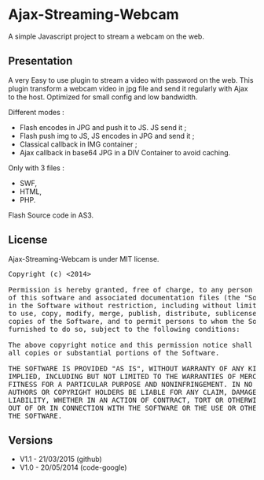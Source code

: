 Ajax-Streaming-Webcam
=====================

A simple Javascript project to stream a webcam on the web.

Presentation
------------

A very Easy to use plugin to stream a video with password on the web.
This plugin transform a webcam video in jpg file and send it regularly with Ajax to the host.
Optimized for small config and low bandwidth.

Different modes :

* Flash encodes in JPG and push it to JS. JS send it ;
* Flash push img to JS, JS encodes in JPG and send it ;
* Classical callback in IMG container ;
* Ajax callback in base64 JPG in a DIV Container to avoid caching. 

Only with 3 files :

* SWF,
* HTML,
* PHP.

Flash Source code in AS3. 

License 
-------

Ajax-Streaming-Webcam is under MIT license.

<pre>
Copyright (c) <2014> <Jacques Malgrange contacter@boiteasite.fr>

Permission is hereby granted, free of charge, to any person obtaining a copy
of this software and associated documentation files (the "Software"), to deal
in the Software without restriction, including without limitation the rights
to use, copy, modify, merge, publish, distribute, sublicense, and/or sell
copies of the Software, and to permit persons to whom the Software is
furnished to do so, subject to the following conditions:

The above copyright notice and this permission notice shall be included in
all copies or substantial portions of the Software.

THE SOFTWARE IS PROVIDED "AS IS", WITHOUT WARRANTY OF ANY KIND, EXPRESS OR
IMPLIED, INCLUDING BUT NOT LIMITED TO THE WARRANTIES OF MERCHANTABILITY,
FITNESS FOR A PARTICULAR PURPOSE AND NONINFRINGEMENT. IN NO EVENT SHALL THE
AUTHORS OR COPYRIGHT HOLDERS BE LIABLE FOR ANY CLAIM, DAMAGES OR OTHER
LIABILITY, WHETHER IN AN ACTION OF CONTRACT, TORT OR OTHERWISE, ARISING FROM,
OUT OF OR IN CONNECTION WITH THE SOFTWARE OR THE USE OR OTHER DEALINGS IN
THE SOFTWARE.
</pre>


Versions
--------

* V1.1 - 21/03/2015 (github)
* V1.0 - 20/05/2014 (code-google)
